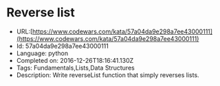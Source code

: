 # Reverse list

 - URL:[https://www.codewars.com/kata/57a04da9e298a7ee43000111](https://www.codewars.com/kata/57a04da9e298a7ee43000111)
 - Id: 57a04da9e298a7ee43000111
 - Language: python
 - Completed on: 2016-12-26T18:16:41.130Z
 - Tags: Fundamentals,Lists,Data Structures
 - Description:
Write reverseList function that simply reverses lists.
